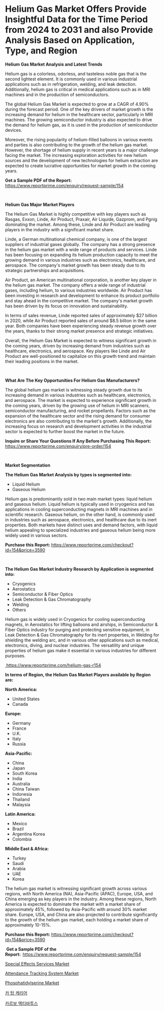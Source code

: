 <p><h1>Helium Gas Market Offers Provide Insightful Data for the Time Period from 2024 to 2031 and also Provide Analysis Based on Application, Type, and Region</h1></p><p><strong>Helium Gas Market Analysis and Latest Trends</strong></p>
<p><p>Helium gas is a colorless, odorless, and tasteless noble gas that is the second lightest element. It is commonly used in various industrial applications such as in refrigeration, welding, and leak detection. Additionally, helium gas is critical in medical applications such as in MRI machines and in the production of semiconductors.</p><p>The global Helium Gas Market is expected to grow at a CAGR of 4.90% during the forecast period. One of the key drivers of market growth is the increasing demand for helium in the healthcare sector, particularly in MRI machines. The growing semiconductor industry is also expected to drive the demand for helium gas, as it is used in the production of semiconductor devices.</p><p>Moreover, the rising popularity of helium-filled balloons in various events and parties is also contributing to the growth of the helium gas market. However, the shortage of helium supply in recent years is a major challenge facing the market. The increasing exploration activities for new helium sources and the development of new technologies for helium extraction are expected to create lucrative opportunities for market growth in the coming years.</p></p>
<p><strong>Get a Sample PDF of the Report:&nbsp;</strong> <a href="https://www.reportprime.com/enquiry/request-sample/154">https://www.reportprime.com/enquiry/request-sample/154</a></p>
<p>&nbsp;</p>
<p><strong>Helium Gas Major Market Players</strong></p>
<p><p>The Helium Gas Market is highly competitive with key players such as Rasgas, Exxon, Linde, Air Product, Praxair, Air Liquide, Gazprom, and Pgnig dominating the market. Among these, Linde and Air Product are leading players in the industry with a significant market share. </p><p>Linde, a German multinational chemical company, is one of the largest suppliers of industrial gases globally. The company has a strong presence in the helium gas market with a wide range of products and services. Linde has been focusing on expanding its helium production capacity to meet the growing demand in various industries such as electronics, healthcare, and aerospace. The company's market growth has been steady due to its strategic partnerships and acquisitions.</p><p>Air Product, an American multinational corporation, is another key player in the helium gas market. The company offers a wide range of industrial gases, including helium, to various industries worldwide. Air Product has been investing in research and development to enhance its product portfolio and stay ahead in the competitive market. The company's market growth has been driven by its focus on innovation and sustainability.</p><p>In terms of sales revenue, Linde reported sales of approximately $27 billion in 2020, while Air Product reported sales of around $8.5 billion in the same year. Both companies have been experiencing steady revenue growth over the years, thanks to their strong market presence and strategic initiatives.</p><p>Overall, the Helium Gas Market is expected to witness significant growth in the coming years, driven by increasing demand from industries such as healthcare, electronics, and aerospace. Key players like Linde and Air Product are well-positioned to capitalize on this growth trend and maintain their leading positions in the market.</p></p>
<p>&nbsp;</p>
<p><strong>What Are The Key Opportunities For Helium Gas Manufacturers?</strong></p>
<p><p>The global helium gas market is witnessing steady growth due to its increasing demand in various industries such as healthcare, electronics, and aerospace. The market is expected to experience significant growth in the coming years, driven by the growing use of helium in MRI scanners, semiconductor manufacturing, and rocket propellants. Factors such as the expansion of the healthcare sector and the rising demand for consumer electronics are also contributing to the market's growth. Additionally, the increasing focus on research and development activities in the industrial sector is expected to further boost the market in the future.</p></p>
<p><strong>Inquire or Share Your Questions If Any Before Purchasing This Report:</strong> <a href="https://www.reportprime.com/enquiry/pre-order/154">https://www.reportprime.com/enquiry/pre-order/154</a></p>
<p>&nbsp;</p>
<p><strong>Market Segmentation</strong></p>
<p><strong>The Helium Gas Market Analysis by types is segmented into:</strong></p>
<p><ul><li>Liquid Helium</li><li>Gaseous Helium</li></ul></p>
<p><p>Helium gas is predominantly sold in two main market types: liquid helium and gaseous helium. Liquid helium is typically used in cryogenics and has applications in cooling superconducting magnets in MRI machines and in scientific research. Gaseous helium, on the other hand, is commonly used in industries such as aerospace, electronics, and healthcare due to its inert properties. Both markets have distinct uses and demand factors, with liquid helium appealing to specialized industries and gaseous helium being more widely used in various sectors.</p></p>
<p><strong>Purchase this Report:&nbsp;</strong><a href="https://www.reportprime.com/checkout?id=154&price=3590">https://www.reportprime.com/checkout?id=154&price=3590</a></p>
<p>&nbsp;</p>
<p><strong>The Helium Gas Market Industry Research by Application is segmented into:</strong></p>
<p><ul><li>Cryogenics</li><li>Aerostatics</li><li>Semiconductor & Fiber Optics</li><li>Leak Detection & Gas Chromatography</li><li>Welding</li><li>Others</li></ul></p>
<p><p>Helium gas is widely used in Cryogenics for cooling superconducting magnets, in Aerostatics for lifting balloons and airships, in Semiconductor & Fiber Optics industry for purging and protecting sensitive equipment, in Leak Detection & Gas Chromatography for its inert properties, in Welding for shielding the welding arc, and in various other applications such as medical, electronics, diving, and nuclear industries. The versatility and unique properties of helium gas make it essential in various industries for different purposes.</p></p>
<p><a href="https://www.reportprime.com/helium-gas-r154">&nbsp;https://www.reportprime.com/helium-gas-r154</a></p>
<p><strong>In terms of Region, the Helium Gas Market Players available by Region are:</strong></p>
<p>
    <p> <strong> North America: </strong>
        <ul>
            <li>United States</li>
            <li>Canada</li>
        </ul>
        </p> 
    <p> <strong> Europe: </strong>
        <ul>
            <li>Germany</li>
            <li>France</li>
            <li>U.K.</li>
            <li>Italy</li>
            <li>Russia</li>
        </ul>
        </p> 
    <p> <strong> Asia-Pacific: </strong>
        <ul>
            <li>China</li>
            <li>Japan</li>
            <li>South Korea</li>
            <li>India</li>
            <li>Australia</li>
            <li>China Taiwan</li>
            <li>Indonesia</li>
            <li>Thailand</li>
            <li>Malaysia</li>
        </ul>
        </p> 
    <p> <strong> Latin America: </strong>
        <ul>
            <li>Mexico</li>
            <li>Brazil</li>
            <li>Argentina Korea</li>
            <li>Colombia</li>
        </ul>
        </p> 
    <p> <strong> Middle East & Africa: </strong>
        <ul>
            <li>Turkey</li>
            <li>Saudi</li>
            <li>Arabia</li>
            <li>UAE</li>
            <li>Korea</li>
        </ul>
    </p>
    </p>
<p><p>The helium gas market is witnessing significant growth across various regions, with North America (NA), Asia-Pacific (APAC), Europe, USA, and China emerging as key players in the industry. Among these regions, North America is expected to dominate the market with a market share of approximately 45%, followed by Asia-Pacific with around 30% market share. Europe, USA, and China are also projected to contribute significantly to the growth of the helium gas market, each holding a market share of approximately 10-15%.</p></p>
<p><strong>Purchase this Report: </strong><a href="https://www.reportprime.com/checkout?id=154&price=3590">https://www.reportprime.com/checkout?id=154&price=3590</a></p>
<p>&nbsp;<strong>Get a Sample PDF of the Report:&nbsp;&nbsp;</strong><a href="https://www.reportprime.com/enquiry/request-sample/154">https://www.reportprime.com/enquiry/request-sample/154</a></p>
<p><strong></strong></p>
<p><p><a href="https://www.linkedin.com/pulse/special-effects-services-market-segmentation-geographical-a6x2e">Special Effects Services Market</a></p><p><a href="https://issuu.com/reportprime-2/docs/attendance-tracking-system-market-size-2030.pptx">Attendance Tracking System Market</a></p><p><a href="https://github.com/janetchuadff364/Market-Research-Report-List-1/blob/main/phosphatidylserine-market.md">Phosphatidylserine Market</a></p><p><a href="https://medium.com/@hulk678678/2024%EB%85%84%EB%B6%80%ED%84%B0-2031%EB%85%84%EA%B9%8C%EC%A7%80%EC%9D%98-%EC%9E%90%EB%8F%99%EC%B0%A8-%EC%83%81%EB%8B%A8-%EC%BA%90%EB%A6%AC%EC%96%B4-%EC%8B%9C%EC%9E%A5-%EC%A0%84%EB%A7%9D-%EB%B0%8F-%EC%98%88%EC%B8%A1-ce77174dbc7f">카 탑 캐리어</a></p><p><a href="https://medium.com/@hulk678678/%EC%84%B8%EA%B3%84%EC%A0%81%EC%9D%B8-%EC%B9%B4%EB%B3%B4-%EC%95%A1%ED%8B%B0%EB%B2%A0%EC%9D%B4%ED%8B%B0%EB%93%9C-%EC%8B%9C%EC%9E%A5-%EC%8B%9C%EC%9E%A5-%EC%A0%90%EC%9C%A0%EC%9C%A8-%EC%8B%9C%EC%9E%A5-%EB%8F%99%ED%96%A5-%EB%B0%8F-%EB%AF%B8%EB%9E%98-%EC%84%B1%EC%9E%A5-%ED%83%90%EC%83%89-90f11f0c4615">카르보 액티바투스</a></p></p>
